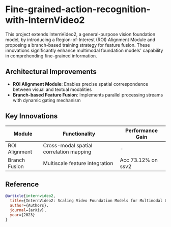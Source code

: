# Fine-grained-action-recognition-with-InternVideo2
This project extends InternVideo2, a general-purpose vision foundation model, by introducing a Region-of-Interest (ROI) Alignment Module and proposing a branch-based training strategy for feature fusion. These innovations significantly enhance multimodal foundation models' capability in comprehending fine-grained information.

## Architectural Improvements
- **ROI Alignment Module**: Enables precise spatial correspondence between visual and textual modalities
- **Branch-based Feature Fusion**: Implements parallel processing streams with dynamic gating mechanism

## Key Innovations
| Module | Functionality | Performance Gain |
|--------|---------------|-------------------|
| ROI Alignment | Cross-modal spatial correlation mapping | -|
| Branch Fusion | Multiscale feature integration | Acc 73.12% on ssv2|

## Reference
```bibtex
@article{internvideo2,
  title={InternVideo2: Scaling Video Foundation Models for Multimodal Understanding},
  author={Authors},
  journal={arXiv},
  year={2023}
}

